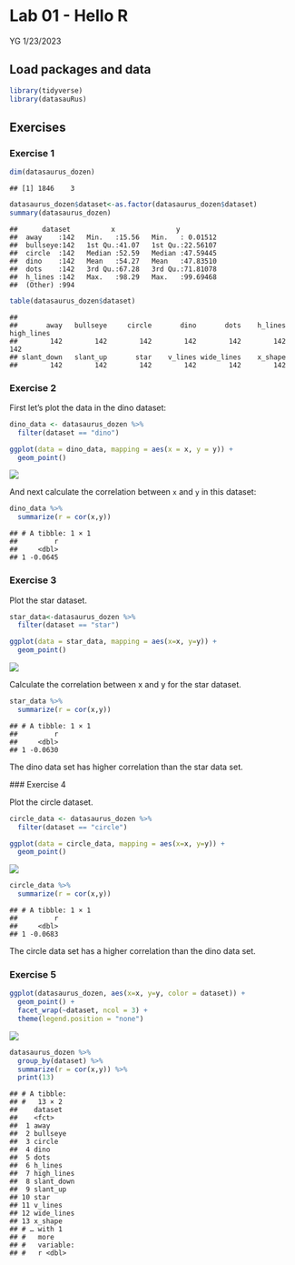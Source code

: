 Lab 01 - Hello R
================
YG
1/23/2023

## Load packages and data

``` r
library(tidyverse) 
library(datasauRus)
```

## Exercises

### Exercise 1

``` r
dim(datasaurus_dozen)
```

    ## [1] 1846    3

``` r
datasaurus_dozen$dataset<-as.factor(datasaurus_dozen$dataset)
summary(datasaurus_dozen)
```

    ##      dataset          x               y           
    ##  away    :142   Min.   :15.56   Min.   : 0.01512  
    ##  bullseye:142   1st Qu.:41.07   1st Qu.:22.56107  
    ##  circle  :142   Median :52.59   Median :47.59445  
    ##  dino    :142   Mean   :54.27   Mean   :47.83510  
    ##  dots    :142   3rd Qu.:67.28   3rd Qu.:71.81078  
    ##  h_lines :142   Max.   :98.29   Max.   :99.69468  
    ##  (Other) :994

``` r
table(datasaurus_dozen$dataset)
```

    ## 
    ##       away   bullseye     circle       dino       dots    h_lines high_lines 
    ##        142        142        142        142        142        142        142 
    ## slant_down   slant_up       star    v_lines wide_lines    x_shape 
    ##        142        142        142        142        142        142

### Exercise 2

First let’s plot the data in the dino dataset:

``` r
dino_data <- datasaurus_dozen %>%
  filter(dataset == "dino")

ggplot(data = dino_data, mapping = aes(x = x, y = y)) +
  geom_point()
```

![](lab-01-hello-r_files/figure-gfm/plot-dino-1.png)<!-- -->

And next calculate the correlation between `x` and `y` in this dataset:

``` r
dino_data %>%
  summarize(r = cor(x,y))
```

    ## # A tibble: 1 × 1
    ##         r
    ##     <dbl>
    ## 1 -0.0645

### Exercise 3

Plot the star dataset.

``` r
star_data<-datasaurus_dozen %>%
  filter(dataset == "star")

ggplot(data = star_data, mapping = aes(x=x, y=y)) +
  geom_point()
```

![](lab-01-hello-r_files/figure-gfm/plot-star-1.png)<!-- -->

Calculate the correlation between x and y for the star dataset.

``` r
star_data %>%
  summarize(r = cor(x,y))
```

    ## # A tibble: 1 × 1
    ##         r
    ##     <dbl>
    ## 1 -0.0630

The dino data set has higher correlation than the star data set.

\### Exercise 4

Plot the circle dataset.

``` r
circle_data <- datasaurus_dozen %>%
  filter(dataset == "circle")

ggplot(data = circle_data, mapping = aes(x=x, y=y)) +
  geom_point()
```

![](lab-01-hello-r_files/figure-gfm/plot-circle-1.png)<!-- -->

``` r
circle_data %>%
  summarize(r = cor(x,y))
```

    ## # A tibble: 1 × 1
    ##         r
    ##     <dbl>
    ## 1 -0.0683

The circle data set has a higher correlation than the dino data set.

### Exercise 5

``` r
ggplot(datasaurus_dozen, aes(x=x, y=y, color = dataset)) + 
  geom_point() +
  facet_wrap(~dataset, ncol = 3) +
  theme(legend.position = "none")
```

![](lab-01-hello-r_files/figure-gfm/plot%20the%20entire%20data%20set-1.png)<!-- -->

``` r
datasaurus_dozen %>%
  group_by(dataset) %>%
  summarize(r = cor(x,y)) %>%
  print(13)
```

    ## # A tibble:
    ## #   13 × 2
    ##    dataset   
    ##    <fct>     
    ##  1 away      
    ##  2 bullseye  
    ##  3 circle    
    ##  4 dino      
    ##  5 dots      
    ##  6 h_lines   
    ##  7 high_lines
    ##  8 slant_down
    ##  9 slant_up  
    ## 10 star      
    ## 11 v_lines   
    ## 12 wide_lines
    ## 13 x_shape   
    ## # … with 1
    ## #   more
    ## #   variable:
    ## #   r <dbl>
